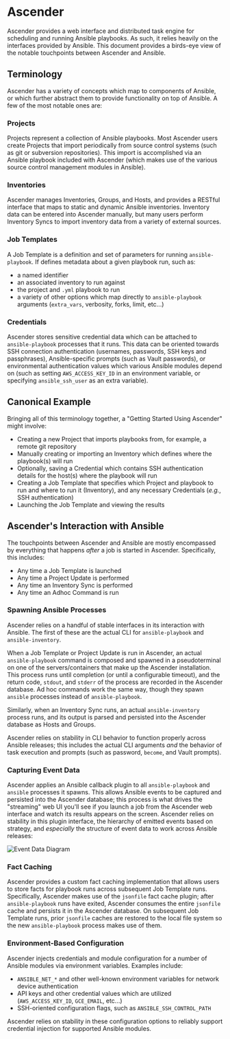 # Ascender

Ascender provides a web interface and distributed task engine for scheduling and
running Ansible playbooks.  As such, it relies heavily on the interfaces
provided by Ansible.  This document provides a birds-eye view of the notable
touchpoints between Ascender and Ansible.


## Terminology

Ascender has a variety of concepts which map to components of Ansible, or
which further abstract them to provide functionality on top of Ansible.  A few
of the most notable ones are:


### Projects

Projects represent a collection of Ansible playbooks.  Most Ascender users create
Projects that import periodically from source control systems (such as git
or subversion repositories).  This import is accomplished via an
Ansible playbook included with Ascender (which makes use of the various source
control management modules in Ansible).


### Inventories

Ascender manages Inventories, Groups, and Hosts, and provides a RESTful interface
that maps to static and dynamic Ansible inventories.  Inventory data can
be entered into Ascender manually, but many users perform Inventory Syncs to import
inventory data from a variety of external sources.


### Job Templates

A Job Template is a definition and set of parameters for running
`ansible-playbook`.  If defines metadata about a given playbook run, such as:

* a named identifier
* an associated inventory to run against
* the project and `.yml` playbook to run
* a variety of other options which map directly to `ansible-playbook`
  arguments (`extra_vars`, verbosity, forks, limit, etc...)


### Credentials

Ascender stores sensitive credential data which can be attached to `ansible-playbook`
processes that it runs.  This data can be oriented towards SSH connection
authentication (usernames, passwords, SSH keys and passphrases),
Ansible-specific prompts (such as Vault passwords), or environmental
authentication values which various Ansible modules depend on (such as setting
`AWS_ACCESS_KEY_ID` in an environment variable, or specifying
`ansible_ssh_user` as an extra variable).


## Canonical Example

Bringing all of this terminology together, a "Getting Started Using Ascender" might
involve:

* Creating a new Project that imports playbooks from, for example, a remote git repository
* Manually creating or importing an Inventory which defines where the playbook(s) will run
* Optionally, saving a Credential which contains SSH authentication details for
  the host(s) where the playbook will run
* Creating a Job Template that specifies which Project and playbook to run and
  where to run it (Inventory), and any necessary Credentials (*e.g.*, SSH
  authentication)
* Launching the Job Template and viewing the results


## Ascender's Interaction with Ansible

The touchpoints between Ascender and Ansible are mostly encompassed by
everything that happens *after* a job is started in Ascender.  Specifically, this
includes:

* Any time a Job Template is launched
* Any time a Project Update is performed
* Any time an Inventory Sync is performed
* Any time an Adhoc Command is run


### Spawning Ansible Processes

Ascender relies on a handful of stable interfaces in its interaction with Ansible.
The first of these are the actual CLI for `ansible-playbook` and
`ansible-inventory`.

When a Job Template or Project Update is run in Ascender, an actual
`ansible-playbook` command is composed and spawned in a pseudoterminal on one
of the servers/containers that make up the Ascender installation.  This process runs
until completion (or until a configurable timeout), and the return code,
`stdout`, and `stderr` of the process are recorded in the Ascender database.  Ad hoc
commands work the same way, though they spawn `ansible` processes instead of
`ansible-playbook`.

Similarly, when an Inventory Sync runs, an actual `ansible-inventory` process
runs, and its output is parsed and persisted into the Ascender database as Hosts and
Groups.

Ascender relies on stability in CLI behavior to function properly across Ansible
releases; this includes the actual CLI arguments _and_ the behavior of task
execution and prompts (such as password, `become`, and Vault prompts).


### Capturing Event Data

Ascender applies an Ansible callback plugin to all `ansible-playbook` and `ansible`
processes it spawns.  This allows Ansible events to be captured and persisted
into the Ascender database; this process is what drives the "streaming" web UI
you'll see if you launch a job from the Ascender web interface and watch its results
appears on the screen.  Ascender relies on stability in this plugin interface, the
hierarchy of emitted events based on strategy, and _especially_ the structure
of event data to work across Ansible releases:

![Event Data Diagram](https://user-images.githubusercontent.com/722880/35641610-ae7f1dea-068e-11e8-84fb-0f96043d53e4.png)


### Fact Caching

Ascender provides a custom fact caching implementation that allows users to store
facts for playbook runs across subsequent Job Template runs.  Specifically, Ascender
makes use of the `jsonfile` fact cache plugin;  after `ansible-playbook` runs
have exited, Ascender consumes the entire `jsonfile` cache and persists it in the
Ascender database.  On subsequent Job Template runs, prior `jsonfile` caches are
restored to the local file system so the new `ansible-playbook` process makes
use of them.


### Environment-Based Configuration

Ascender injects credentials and module configuration for a number of Ansible
modules via environment variables.  Examples include:

* `ANSIBLE_NET_*` and other well-known environment variables for network device authentication
* API keys and other credential values which are utilized
  (`AWS_ACCESS_KEY_ID`, `GCE_EMAIL`, etc...)
* SSH-oriented configuration flags, such as `ANSIBLE_SSH_CONTROL_PATH`

Ascender relies on stability in these configuration options to reliably support
credential injection for supported Ansible modules.

